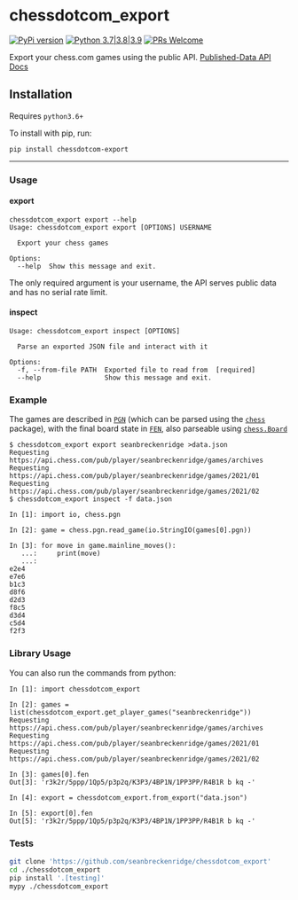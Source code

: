 # chessdotcom_export

[![PyPi version](https://img.shields.io/pypi/v/chessdotcom_export.svg)](https://pypi.python.org/pypi/chessdotcom_export) [![Python 3.7|3.8|3.9](https://img.shields.io/pypi/pyversions/chessdotcom_export.svg)](https://pypi.python.org/pypi/chessdotcom_export) [![PRs Welcome](https://img.shields.io/badge/PRs-welcome-brightgreen.svg?style=flat-square)](http://makeapullrequest.com)

Export your chess.com games using the public API. [Published-Data API Docs](https://www.chess.com/news/view/published-data-api)

## Installation

Requires `python3.6+`

To install with pip, run:

    pip install chessdotcom-export

---

### Usage

#### export

```
chessdotcom_export export --help
Usage: chessdotcom_export export [OPTIONS] USERNAME

  Export your chess games

Options:
  --help  Show this message and exit.
```

The only required argument is your username, the API serves public data and has no serial rate limit.

#### inspect

```
Usage: chessdotcom_export inspect [OPTIONS]

  Parse an exported JSON file and interact with it

Options:
  -f, --from-file PATH  Exported file to read from  [required]
  --help                Show this message and exit.
```

### Example

The games are described in [`PGN`](https://en.wikipedia.org/wiki/Portable_Game_Notation) (which can be parsed using the [`chess`](https://python-chess.readthedocs.io/en/latest/pgn.html) package), with the final board state in [`FEN`](https://en.wikipedia.org/wiki/Forsyth%E2%80%93Edwards_Notation), also parseable using [`chess.Board`](https://python-chess.readthedocs.io/en/latest/core.html#chess.Board)

```
$ chessdotcom_export export seanbreckenridge >data.json
Requesting https://api.chess.com/pub/player/seanbreckenridge/games/archives
Requesting https://api.chess.com/pub/player/seanbreckenridge/games/2021/01
Requesting https://api.chess.com/pub/player/seanbreckenridge/games/2021/02
$ chessdotcom_export inspect -f data.json

In [1]: import io, chess.pgn

In [2]: game = chess.pgn.read_game(io.StringIO(games[0].pgn))

In [3]: for move in game.mainline_moves():
   ...:     print(move)
   ...:
e2e4
e7e6
b1c3
d8f6
d2d3
f8c5
d3d4
c5d4
f2f3
```

### Library Usage

You can also run the commands from python:

```
In [1]: import chessdotcom_export

In [2]: games = list(chessdotcom_export.get_player_games("seanbreckenridge"))
Requesting https://api.chess.com/pub/player/seanbreckenridge/games/archives
Requesting https://api.chess.com/pub/player/seanbreckenridge/games/2021/01
Requesting https://api.chess.com/pub/player/seanbreckenridge/games/2021/02

In [3]: games[0].fen
Out[3]: 'r3k2r/5ppp/1Qp5/p3p2q/K3P3/4BP1N/1PP3PP/R4B1R b kq -'

In [4]: export = chessdotcom_export.from_export("data.json")

In [5]: export[0].fen
Out[5]: 'r3k2r/5ppp/1Qp5/p3p2q/K3P3/4BP1N/1PP3PP/R4B1R b kq -'
```

### Tests

```bash
git clone 'https://github.com/seanbreckenridge/chessdotcom_export'
cd ./chessdotcom_export
pip install '.[testing]'
mypy ./chessdotcom_export
```
